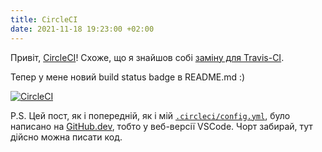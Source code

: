 ```yaml
---
title: CircleCI
date: 2021-11-18 19:23:00 +02:00
---
```


Привіт, [CircleCI][1]! Схоже, що я знайшов собі [заміну для Travis-CI][2].

Тепер у мене новий build status badge в README.md :)

[![CircleCI](https://circleci.com/gh/dk487/test.de.co.ua/tree/master.svg?style=svg)](https://circleci.com/gh/dk487/test.de.co.ua/tree/master)

P.S. Цей пост, як і попередній, як і мій [`.circleci/config.yml`][3], було написано на [GitHub.dev][4], тобто у веб-версії VSCode. Чорт забирай, тут дійсно можна писати код.

[1]: https://circleci.com/
[2]: /2021/11/18/no-travis.html
[3]: https://github.com/dk487/test.de.co.ua/blob/master/.circleci/config.yml
[4]: https://github.dev/
